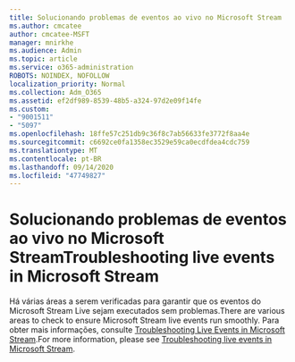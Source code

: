 ```yaml
---
title: Solucionando problemas de eventos ao vivo no Microsoft Stream
ms.author: cmcatee
author: cmcatee-MSFT
manager: mnirkhe
ms.audience: Admin
ms.topic: article
ms.service: o365-administration
ROBOTS: NOINDEX, NOFOLLOW
localization_priority: Normal
ms.collection: Adm_O365
ms.assetid: ef2df989-8539-48b5-a324-97d2e09f14fe
ms.custom:
- "9001511"
- "5097"
ms.openlocfilehash: 18ffe57c251db9c36f8c7ab56633fe3772f8aa4e
ms.sourcegitcommit: c6692ce0fa1358ec3529e59ca0ecdfdea4cdc759
ms.translationtype: MT
ms.contentlocale: pt-BR
ms.lasthandoff: 09/14/2020
ms.locfileid: "47749827"
---
```

# <a name="troubleshooting-live-events-in-microsoft-stream"></a><span data-ttu-id="dffeb-102">Solucionando problemas de eventos ao vivo no Microsoft Stream</span><span class="sxs-lookup"><span data-stu-id="dffeb-102">Troubleshooting live events in Microsoft Stream</span></span>

<span data-ttu-id="dffeb-103">Há várias áreas a serem verificadas para garantir que os eventos do Microsoft Stream Live sejam executados sem problemas.</span><span class="sxs-lookup"><span data-stu-id="dffeb-103">There are various areas to check to ensure Microsoft Stream live events run smoothly.</span></span> <span data-ttu-id="dffeb-104">Para obter mais informações, consulte [Troubleshooting Live Events in Microsoft Stream](https://docs.microsoft.com/stream/live-event-troubleshooting).</span><span class="sxs-lookup"><span data-stu-id="dffeb-104">For more information, please see [Troubleshooting live events in Microsoft Stream](https://docs.microsoft.com/stream/live-event-troubleshooting).</span></span>
